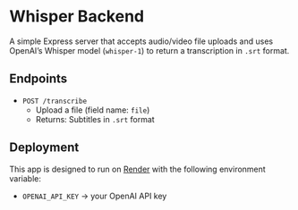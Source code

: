 # Whisper Backend

A simple Express server that accepts audio/video file uploads and uses OpenAI’s Whisper model (`whisper-1`) to return a transcription in `.srt` format.

## Endpoints

- `POST /transcribe`
  - Upload a file (field name: `file`)
  - Returns: Subtitles in `.srt` format

## Deployment

This app is designed to run on [Render](https://render.com/) with the following environment variable:

- `OPENAI_API_KEY` → your OpenAI API key
